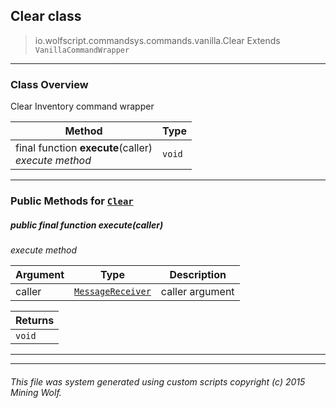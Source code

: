 ## Clear __class__

>io.wolfscript.commandsys.commands.vanilla.Clear
>Extends `VanillaCommandWrapper`

---

### Class Overview

Clear Inventory command wrapper

Method | Type   
--- | :--- 
final function __execute__(caller) <br> _execute method_ | `void`



---


### Public Methods for [`Clear`](Clear.md)

##### <a id='execute'></a>public final function __execute__(caller)

_execute method_

Argument | Type | Description  
--- | --- | --- 
caller | [`MessageReceiver`](..\..\..\chat\MessageReceiver.md) | caller argument

Returns | 
--- | 
`void` |


---
---


###### This file was system generated using custom scripts copyright (c) 2015 Mining Wolf.
	

